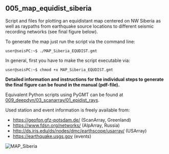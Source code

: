 ## 005_map_equidist_siberia

Script and files for plotting an equidistant map centered on NW Siberia as well as raypaths from earthquake source locations to different seismic recording networks (see final figure below).

To generate the map just run the script via the command line:

```console
user@seisPC:~$ ./MAP_Siberia_EQUDIST.gmt
```
In general, first you have to make the script executable via:
```console
user@seisPC:~$ chmod +x MAP_Siberia_EQUDIST.gmt
```
**Detailed information and instructions for the individual steps to generate the final figure can be found in the manual (pdf-file).**

Equivalent Python scripts using PyGMT can be found at
[009_deepdyn/03_scanarray/01_epidist_rays](https://github.com/yvonnefroehlich/gmt-pygmt-plotting/tree/main/009_deepdyn/03_scanarray/01_epidist_rays).

Used station and event information is freely available from:
- https://geofon.gfz-potsdam.de/ (ScanArray, Greenland)
- https://www.fdsn.org/networks/ (AlpArray, Russia)
- http://ds.iris.edu/ds/nodes/dmc/earthscope/usarray/ (USArray)
- https://earthquake.usgs.gov (events)

![MAP_Siberia](https://user-images.githubusercontent.com/23025878/57537067-cf567c00-7345-11e9-9ab0-68dbdd6d2220.png)
